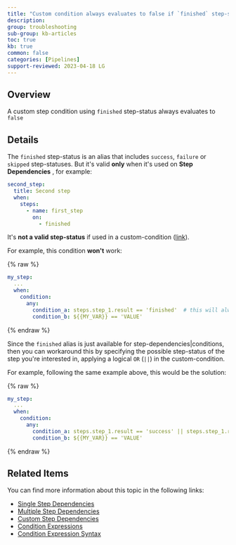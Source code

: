 ```yaml
---
title: "Custom condition always evaluates to false if `finished` step-status is used"
description: 
group: troubleshooting
sub-group: kb-articles
toc: true
kb: true
common: false
categories: [Pipelines]
support-reviewed: 2023-04-18 LG
---
```


## Overview

A custom step condition using `finished` step-status always evaluates to
`false`

## Details

The `finished` step-status is an alias that includes `success`, `failure` or
`skipped` step-statuses. But it's valid **only** when it's used on **Step
Dependencies** , for example:

```yaml
second_step:
  title: Second step
  when:
    steps:
      - name: first_step
        on:
          - finished
```  

It's **not a valid step-status** if used in a custom-condition
([link]({{site.baseurl}}/docs/pipelines/advanced-workflows/#custom-steps-dependencies)).

For example, this condition **won't** work:

{% raw %}

```yaml
my_step:
  ...
  when:
    condition:
      any:
        condition_a: steps.step_1.result == 'finished'  # this will always be false
        condition_b: ${{MY_VAR}} == 'VALUE'
```

{% endraw %}

Since the `finished` alias is just available for step-dependencies|conditions, then you can workaround this by specifying the possible step-status of the step you're interested in, applying a logical `OR` (`||`) in the custom-condition.

For example, following the same example above, this would be the solution:

{% raw %}

```yaml
my_step:
  ...
  when:
    condition:
      any:
        condition_a: steps.step_1.result == 'success' || steps.step_1.result == 'failure'
        condition_b: ${{MY_VAR}} == 'VALUE'
```

{% endraw %}

## Related Items

You can find more information about this topic in the following links:

* [Single Step Dependencies]({{site.baseurl}}/docs/pipelines/advanced-workflows/#single-step-dependencies)
* [Multiple Step Dependencies]({{site.baseurl}}/docs/pipelines/advanced-workflows/#multiple-step-dependencies)
* [Custom Step Dependencies]({{site.baseurl}}/docs/pipelines/advanced-workflows/#custom-steps-dependencies)
* [Condition Expressions]({{site.baseurl}}/docs/pipelines/conditional-execution-of-steps/#condition-expressions)
* [Condition Expression Syntax]({{site.baseurl}}/docs/pipelines/conditional-execution-of-steps/#condition-expression-syntax)
